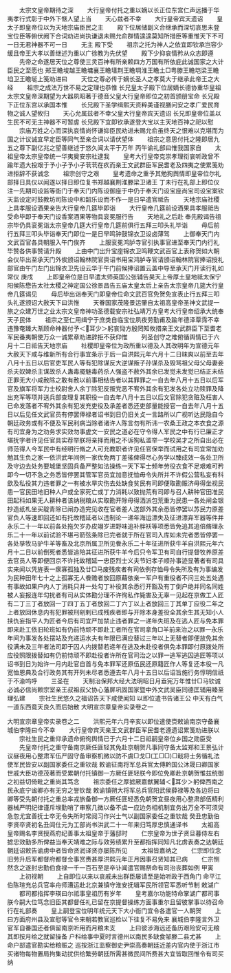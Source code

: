 <!-- { "loadSidebar": true } -->
　　太宗文皇帝期待之深
　　大行皇帝付托之重以嫡以长正位东宫仁声远播于华夷孝行式彰于中外下惬人望上当
　　天心兹者不幸
　　大行皇帝宾天遗诏
　　皇太子即皇帝位以为天地宗庙臣民之主
　　殿下位居储副义合继承而深切哀思未登宝位臣等俯伏阙下合词劝进尚执谦退未赐允俞群情遑遑莫知所措臣等重惟天下不可一日无君神器不可一日
　　无主  殿下受
　　祖宗之托为神人之依宜即钦承岂容少缓且帝王大孝以善继述为重以广徐教为先伏望
　　殿下少抑哀情矜从众志即遵
　　先帝之命遂居天位之尊使三灵百神有所亲赖四方万国有所依庇此诚国家之大计臣民之至愿也  郑王瞻埈越王瞻墉襄王瞻墡荆王瞻堈淮王瞻土□粤滕王瞻垲梁王瞻垍卫王瞻埏上笺劝进曰
　　天位之尊必传于嫡长圣人之孝莫大于继承此帝王之大经
　　祖宗之成法万世不易之定理也恭惟  长兄皇太子殿下位居嫡长德协重华皇祖太宗文皇帝深期望为大器夙昭著于德音父皇大行皇帝即位之初首颁册宝命  长兄殿下正位东宫以承国本惟
　　长兄殿下圣学缉熙天资粹美谨视膳问安之孝广爱民育物之诚人望攸归
　　天心允属兹者不幸父皇大行皇帝宾天遗诏  长兄即皇帝位盖以生民不可无主神器不可暂虗  长兄殿下宜即钦承遂登大宝以主天地百神之祀以慰
　　宗庙万姓之心而深执哀情尚怀谦抑臣民劝进未赐允俞虽终天之恨难以克堪而为国之计议诚宜早定臣等同气至亲合词以请伏望体
　　祖宗之意思付托之隆即居九五之尊下副亿兆之望善继述于悠久闻太平于万年  丙午谕礼部曰惟我国家自
　　太祖皇帝太宗皇帝统一华夷奠安宗社逮我
　　皇考大行皇帝克崇孝理衔哀听政曾不踰年遗大投艰于予小子予小子茕茕在疚而亲王文武群臣军民耆老及四夷之使累笺劝进拒辞不获诚念
　　祖宗创守之艰
　　皇考遗命之重予其勉狥舆情即皇帝位尔礼部择日具仪以闻遂以择日即位复书郑越襄荆淮滕梁卫诸王  丁未行在礼部上即位仪注一先期司设监等衙门于奉天门内陈设御座于中仍于奉天门设宝座尚宝司设宝案钦天监设定时鼓教坊司陈设中和韶乐设而不作一是日早遣官祗告
　　天地宗庙社稷上具孝服设酒果亲告大行皇帝几筵毕即诣
　　大行皇帝几筵前设酒果具孝服祗告受命毕即于奉天门设香案酒果等物具衮冕服行告
　　天地礼之后赴  奉先殿谒告祖宗毕仍具衮冕诣太宗皇帝几筵大行皇帝几筵前俱行五拜三叩头礼毕诣
　　母后前行五拜三叩头毕诣奉天门即位一是日早鸣钟鼓锦衣卫设卤薄驾
　　上御奉天门内文武百官各具朝服入午门俟齐
　　上服衮冕鸿胪寺官引执事官进至奉天门内行礼毕赞各供事赞请升殿
　　上由中门出升宝座锦衣卫鸣鞭文武百官上表称贺如大朝会仪毕出至承天门外俟颁诏翰林院官赍诏书用宝鸿胪寺官请颁诏翰林院官捧诏授礼部官由午门左门出锦衣卫先设云华于午门前候捧诏置云盖中导至承天门开读行礼如常仪  庚戌
　　上即皇帝位是日早遣太师英国公张辅告昊天上帝厚土皇地祗太保宁阳侯陈懋告太社太稷之神定国公徐景昌告五庙太皇太后上亲告太宗皇帝几筵大行皇帝几筵谒见
　　母后毕出诣奉天门即皇帝位命文武百官免贺免宣表止行五拜三叩头礼遂颁诏大赦天下曰洪惟
　　天眷国家茂隆景运肇自太祖高皇帝圣神文武提一旅之众建万世之业太宗文皇帝神功圣德载安宗社弘靖万方皇考大行皇帝绍承大统奉天子民体
　　祖宗之至仁用缉宁于庶类自临宝位夙夜劳勤甫及踰年德泽覃霈不幸违豫奄臻大渐顾命神器付予＜耳少＞躬哀恸方殷罔知攸措亲王文武群臣下至耆老军民番夷朝使万众一诚累章劝进辞拒不获仰惟
　　列圣创守之难俯循舆情已于六月十二日祗告天地宗庙
　　社稷即皇帝位为政所重以德及人其改明年为宣德元年大赦天下咸与维新所有合行事宜条示于后一自洪熙元年六月十二日昧爽以前至去年八月十五日以后官吏军民人等有犯除谋反大逆谋叛子孙谋杀及毁骂祖父母父母妻妾杀夫奴婢杀主谋故杀人蛊毒魇魅毒药杀人强盗不赦外其余已发觉未发觉已结正未结正罪无大小咸赦除之敢有赦以前事相结告者以其罪罪之一自去年八月十五日以后军官及旗军将军力士校尉舍人余丁除犯反叛党恶不宥外其余有犯发各处立功赎罪及降出充军等项并送兵部查理复其职役一自去年八月十五日以后文官除犯贪赃及枉害人已命发落者不宥外其余有犯发充吏役及承差者悉还吏部量能授官一自去年八月十五日以后见任文武官员有停罢俸禄者诏书到日仍旧关攴一言路所以广视听达民隐自今朝廷政务或有不便及军民利病当除者诸许人陈言勿有所讳一农桑王政之本衣食之源有司宜身为之劝务求实效勿事虗文一安民之道必在守令得人军民之中有行已廉正才堪抚字者许见任官具实荐举朕将亲择而用之不诉狥私滥举一学校吴才之所自出必在师范得人今军民中有经明行脩之人可充教职者许见任官保举而试用之有司宜常加劝勉其生负之家一依洪武年间例一家优免两丁差徭俾得尽心务学以臻成效一各处卫所及守边去处务要城堡坚固兵备严整如法操练一天下军士频年劳役衣食不足艰难可矜即今一切不急之务悉皆停罢其管军官员宜加意抚恤毋令失所并不许假公营私妄有科歛及私役其力违者罪之一有被水旱灾伤去处缺食贫民有司即便取勘赈济毋得坐视民患一官民田地旧种人户或全家死亡或丁力消耗以致抛荒有司即与召人耕种官田准民田起科如果无人耕种者该纳税粮从实取勘开除毋得洒派包荒重为民患一各处闸金银抄造纸札坐买靛青除已闸办造完见收在官者差人送部外其余悉皆停罢以苏民力原差官负人等速即回还如有托故稽延者以违制论一递年海运漂失及征进漂弃军器等件并永乐二十一年以前各处拖欠岁办皮翊岁进野味追补胖袄等项悉皆免追其追倍脩理永乐二十一年以前试验不堪弓箭弦条除已完者就于所在官司入库如未完者悉皆停罢一各处孳牧马驴牛羊等畜及北京所属卫所见餋永乐二十年征进所获牛羊自洪熙元年六月十二日以前倒死者悉皆追陪其征进所获牛羊今后只令军卫有司自行提督牧养原差去官员人等即便回京不许托故稽延一忠臣烈士义夫节妇孝子顺孙事迹显著者有司具实来闻以凭旌表一瘝寡孤独及廿□马废残疾者有司依例存恤毋令失所及有为事编发为民种田年七十之上孤寡无人餋赡者放回原藉依亲一军户有重役者不问三处五处遇有事故如果户内人丁消耗只并一处勾丁补役其余悉行开豁及有丁倒户绝并同名同姓被人妄报连年勾扰者有司从实体勘分理不许徇私作毙害及无辜一见起在京做工人匠有二丁三丁者放回一丁四丁五丁者放回二丁六丁以上者放回三丁其单丁应役二年之上者放回休息内有犯罪被刑剜剌已成残疾者即与开除本身差役全其余生其无知小人挟仇妄指平人为匠者今后有司宜严加禁止违者罪之一递年失班及在逃人匠与免本罪即来赴工依旧轮班如有仍前恃顽不即赴工者所在官司拿角□羊前来治之以罪一永乐年间为事发各处摆站及充递运水夫有年限已满应替过三年以上无替者即便放免其余役满未及三年者法司即于囚人内拨替若递年在逃及未赴役者俱免本罪即付原拨处所应役照限拨替如有仍前恃顽不即赴役者许所在官司治之以罪一逃军逃囚逃匠等项以诏书到日为始许一月内赴官自首与免本罪军还原伍民还原籍匠作人等复还本役一凡宽恤恩典及合行政务其有开列未尽者悉遵去年八月十五日以后诏旨施行务惇明信祇于不渝呜呼
　　三圣在
　　天制治保邦大经大法明昭日月垂宪万年惟廿□马钦诚必诚必信尚赖宗室亲王叔祖叔父协心藩屏巩固国家暨中外文武吴臣同德匡辅用臻至理弘建
　　宗社生民悠久之福诏告天下咸使闻知  以即位遣书告诸王公  中天有白气一道东西竟天良久而后始散
大明宣宗章皇帝实录卷之一


大明宣宗章皇帝实录卷之二
　　洪熙元年六月辛亥以即位遣使赍敕谕南京守备襄城伯李隆曰今不幸
　　大行皇帝宾天亲王文武群臣军民耆老遵遗诏累笺劝进朕以
　　宗社生民之重仰承遗命俯徇舆情已于六月十二日祗嗣皇帝位乡国之勋臣受
　　先皇帝付托之重守备南京厥任匪轻其免赴京朝贺凡事同守备太监郑和王景弘计议昼夜用心整肃军伍严固守备审察机微以防不虞□戈□(工□□)□戢将士务循礼法使军民皆安以副国家委任之重钦哉  敕谕征南将军总兵官太傅黔国公沐晟曰卿国家世戚大臣功德茂著而受累朝付托镇御一方厥任匪轻朕今即位免卿赴京朝贺惟兹统御之初益切倚毗之重尚其笃念
　　祖宗委任之厚摅厥嘉猷翼辅＜耳少＞躬俾西南之民永底宁谧卿亦有无穷之誉钦哉  敕谕镇朔大将军总兵官阳武侯薛禄等及各边将曰卿等受先朝付托之重总率戎旅备御一方厥任匪轻悉免朝贺宜昼夜用心整肃部伍精利器械严明纪律谨斥堠勤哨了审察几微以备不虞一应边务相机制宜务出万全不可须臾急忽尤宜善抚士卒无令失所时常阅习作兴士气以副国家委任之重钦哉  癸丑忠勤伯李贤卒贤初名丑闾仕元为工部尚书洪武二十一年来归笃厚忠慎通译书
　　太祖高皇帝赐名李贤授燕府纪善事太祖皇帝于藩邸时
　　仁宗皇帝为世子贤旦暮侍左右摅忠效勤多所俾益当奉天靖难之际与效劳绩累升至都指挥同知凡北虏表奏之达朝廷朝廷诏敕告谕虏中者皆命贤润译贤亦屡陈所见
　　太祖皆嘉纳之
　　仁宗即位念旧劳升后军都督府都督佥事赏赉甚厚洪熙元年正月因事召贤知其已病
　　仁宗恻然念之遂封忠勤伯食禄一千一百石至是卒讣闻遣官赐祭命有司治丧葬如例  甲寅
　　上初视朝
　　上自即位以来以哀戚未出群臣屡请至是始听政于西角门  命平江伯陈瑄充总兵官率舟师漕运赴北京兼镇守淮安抚辑军民所领官军悉听节制  敕湖广
　　都司都指挥李瑛曰尔祗事皇祖历有岁年
　　皇考嘉尔功能特命掌湖广都司事朕今嗣大位笃念旧臣其都督任礼已留在京提督操练方面事重尔且留彼掌事以待召命  行在礼部奏
　　皇上嗣登宝位明年统元天下大小衙门宜令各遣官一人朝贺
　　上曰方面府州县及宣慰等官令来朝若教官巡检以下往复不易免来  襄城伯李隆言外卫官军自番国还者俱留南京听用而月粮未支
　　上曰彼涉海远还备历艰险安可无粮其即按月给之就留操备  户科给事中夏时言德州以南民多缺食邹滕二县尤甚
　　上命户部遣官勘实给粮赈之  巡按浙江监察御史尹崇高奏朝廷近差内官内使于浙江市买诸物每物置局拘集动扰供给繁劳朝廷所需甚微民间所费甚大宜皆取回惟令有司买纳
